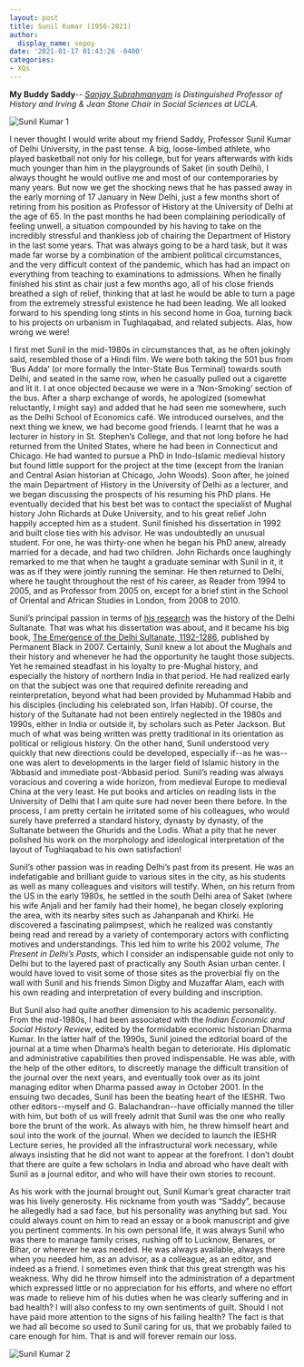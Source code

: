 ```yaml
---
layout: post
title: Sunil Kumar (1956-2021)
author:
  display_name: sepoy
date: '2021-01-17 01:43:26 -0400'
categories:
- XQs
---
```


**My Buddy Saddy**--
*[Sanjay Subrahmanyam](https://history.ucla.edu/subrahma) is Distinguished Professor of History and Irving & Jean Stone Chair in Social Sciences at UCLA.*

![Sunil Kumar 1]({{site.baseurl}}/img/uploads/2021/SK_SS2.jpg)

I never thought I would write about my friend Saddy, Professor Sunil Kumar of Delhi University, in the past tense. A big, loose-limbed athlete, who played basketball not only for his college, but for years afterwards with kids much younger than him in the playgrounds of Saket (in south Delhi), I always thought he would outlive me and most of our contemporaries by many years. But now we get the shocking news that he has passed away in the early morning of 17 January in New Delhi, just a few months short of retiring from his position as Professor of History at the University of Delhi at the age of 65. In the past months he had been complaining periodically of feeling unwell, a situation compounded by his having to take on the incredibly stressful and thankless job of chairing the Department of History in the last some years. That was always going to be a hard task, but it was made far worse by a combination of the ambient political circumstances, and the very difficult context of the pandemic, which has had an impact on everything from teaching to examinations to admissions. When he finally finished his stint as chair just a few months ago, all of his close friends breathed a sigh of relief, thinking that at last he would be able to turn a page from the extremely stressful existence he had been leading. We all looked forward to his spending long stints in his second home in Goa, turning back to his projects on urbanism in Tughlaqabad, and related subjects. Alas, how wrong we were!

I first met Sunil in the mid-1980s in circumstances that, as he often jokingly said, resembled those of a Hindi film. We were both taking the 501 bus from ‘Bus Adda’ (or more formally the Inter-State Bus Terminal) towards south Delhi, and seated in the same row, when he casually pulled out a cigarette and lit it. I at once objected because we were in a ‘Non-Smoking’ section of the bus. After a sharp exchange of words, he apologized (somewhat reluctantly, I might say) and added that he had seen me somewhere, such as the Delhi School of Economics café. We introduced ourselves, and the next thing we knew, we had become good friends. I learnt that he was a lecturer in history in St. Stephen’s College, and that not long before he had returned from the United States, where he had been in Connecticut and Chicago. He had wanted to pursue a PhD in Indo-Islamic medieval history but found little support for the project at the time (except from the Iranian and Central Asian historian at Chicago, John Woods). Soon after, he joined the main Department of History in the University of Delhi as a lecturer, and we began discussing the prospects of his resuming his PhD plans. He eventually decided that his best bet was to contact the specialist of Mughal history John Richards at Duke University, and to his great relief John happily accepted him as a student. Sunil finished his dissertation in 1992 and built close ties with his advisor. He was undoubtedly an unusual student. For one, he was thirty-one when he began his PhD anew, already married for a decade, and had two children. John Richards once laughingly remarked to me that when he taught a graduate seminar with Sunil in it, it was as if they were jointly running the seminar. He then returned to Delhi, where he taught throughout the rest of his career, as Reader from 1994 to 2005, and as Professor from 2005 on, except for a brief stint in the School of Oriental and African Studies in London, from 2008 to 2010.

Sunil’s principal passion in terms of [his research](https://du-in.academia.edu/SunilKumar) was the history of the Delhi Sultanate. That was what his dissertation was about, and it became his big book, [The Emergence of the Delhi Sultanate, 1192-1286](https://www.amazon.com/Emergence-Delhi-Sultanate-AD-1192-1286/dp/8178243067), published by Permanent Black in 2007. Certainly, Sunil knew a lot about the Mughals and their history and whenever he had the opportunity he taught those subjects. Yet he remained steadfast in his loyalty to pre-Mughal history, and especially the history of northern India in that period. He had realized early on that the subject was one that required definite rereading and reinterpretation, beyond what had been provided by Muhammad Habib and his disciples (including his celebrated son, Irfan Habib). Of course, the history of the Sultanate had not been entirely neglected in the 1980s and 1990s, either in India or outside it, by scholars such as Peter Jackson. But much of what was being written was pretty traditional in its orientation as political or religious history. On the other hand, Sunil understood very quickly that new directions could be developed, especially if--as he was--one was alert to developments in the larger field of Islamic history in the ‘Abbasid and immediate post-‘Abbasid period. Sunil’s reading was always voracious and covering a wide horizon, from medieval Europe to medieval China at the very least. He put books and articles on reading lists in the University of Delhi that I am quite sure had never been there before. In the process, I am pretty certain he irritated some of his colleagues, who would surely have preferred a standard history, dynasty by dynasty, of the Sultanate between the Ghurids and the Lodis. What a pity that he never polished his work on the morphology and ideological interpretation of the layout of Tughlaqabad to his own satisfaction!

Sunil’s other passion was in reading Delhi’s past from its present. He was an indefatigable and brilliant guide to various sites in the city, as his students as well as many colleagues and visitors will testify. When, on his return from the US in the early 1980s, he settled in the south Delhi area of Saket (where his wife Anjali and her family had their home), he began closely exploring the area, with its nearby sites such as Jahanpanah and Khirki. He discovered a fascinating palimpsest, which he realized was constantly being read and reread by a variety of contemporary actors with conflicting motives and understandings. This led him to write his 2002 volume, *The Present in Delhi’s Pasts*, which I consider an indispensable guide not only to Delhi but to the layered past of practically any South Asian urban center. I would have loved to visit some of those sites as the proverbial fly on the wall with Sunil and his friends Simon Digby and Muzaffar Alam, each with his own reading and interpretation of every building and inscription.

But Sunil also had quite another dimension to his academic personality. From the mid-1980s, I had been associated with the *Indian Economic and Social History Review*, edited by the formidable economic historian Dharma Kumar. In the latter half of the 1990s, Sunil joined the editorial board of the journal at a time when Dharma’s health began to deteriorate. His diplomatic and administrative capabilities then proved indispensable. He was able, with the help of the other editors, to discreetly manage the difficult transition of the journal over the next years, and eventually took over as its joint managing editor when Dharma passed away in October 2001. In the ensuing two decades, Sunil has been the beating heart of the IESHR. Two other editors--myself and G. Balachandran--have officially manned the tiller with him, but both of us will freely admit that Sunil was the one who really bore the brunt of the work. As always with him, he threw himself heart and soul into the work of the journal. When we decided to launch the IESHR Lecture series, he provided all the infrastructural work necessary, while always insisting that he did not want to appear at the forefront. I don’t doubt that there are quite a few scholars in India and abroad who have dealt with Sunil as a journal editor, and who will have their own stories to recount.

As his work with the journal brought out, Sunil Kumar’s great character trait was his lively generosity. His nickname from youth was “Saddy”, because he allegedly had a sad face, but his personality was anything but sad. You could always count on him to read an essay or a book manuscript and give you pertinent comments. In his own personal life, it was always Sunil who was there to manage family crises, rushing off to Lucknow, Benares, or Bihar, or wherever he was needed. He was always available, always there when you needed him, as an advisor, as a colleague, as an editor, and indeed as a friend. I sometimes even think that this great strength was his weakness. Why did he throw himself into the administration of a department which expressed little or no appreciation for his efforts, and where no effort was made to relieve him of his duties when he was clearly suffering and in bad health? I will also confess to my own sentiments of guilt. Should I not have paid more attention to the signs of his failing health? The fact is that we had all become so used to Sunil caring for us, that we probably failed to care enough for him. That is and will forever remain our loss.

![Sunil Kumar 2]({{site.baseurl}}/img/uploads/2021/SK_SS1.jpg)
